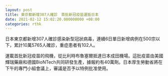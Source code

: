```yaml
---
layout: post
title: 東京都新增307人確診　首批新冠疫苗運抵日本
date: 2021-02-12 15:02:20.000000000 +08:00
categories: rthk
---
```


日本東京都新增307人確診感染新型冠狀病毒，連續6日單日新增病例在500宗以下，累計10萬5765人確診，重症患者有102人。

運載首批新冠疫苗的飛機，從比利時布魯塞爾抵達日本成田機場。這批疫苗由美國輝瑞藥廠和德國BioNTech共同研發生產，據報約有40萬劑。日本厚生勞動省將在下午的專門小組會議上，審議是否予以特例批准使用。
